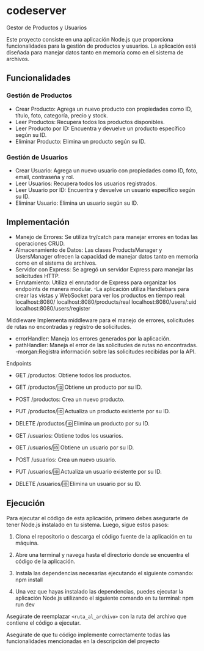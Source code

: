 # codeserver

Gestor de Productos y Usuarios

Este proyecto consiste en una aplicación Node.js que proporciona funcionalidades para la gestión de productos y usuarios. La aplicación está diseñada para manejar datos tanto en memoria como en el sistema de archivos.

## Funcionalidades

### Gestión de Productos

- Crear Producto: Agrega un nuevo producto con propiedades como ID, título, foto, categoría, precio y stock.
- Leer Productos: Recupera todos los productos disponibles.
- Leer Producto por ID: Encuentra y devuelve un producto específico según su ID.
- Eliminar Producto: Elimina un producto según su ID.

### Gestión de Usuarios

- Crear Usuario: Agrega un nuevo usuario con propiedades como ID, foto, email, contraseña y rol.
- Leer Usuarios: Recupera todos los usuarios registrados.
- Leer Usuario por ID: Encuentra y devuelve un usuario específico según su ID.
- Eliminar Usuario: Elimina un usuario según su ID.

## Implementación

- Manejo de Errores: Se utiliza try/catch para manejar errores en todas las operaciones CRUD.
- Almacenamiento de Datos: Las clases ProductsManager y UsersManager ofrecen la capacidad de manejar datos tanto en     memoria como en el sistema de archivos.
- Servidor con Express: Se agregó un servidor Express para manejar las solicitudes HTTP.
- Enrutamiento: Utiliza el enrutador de Express para organizar los endpoints de manera modular.
-La aplicación utiliza Handlebars para crear las vistas y WebSocket para ver los productos en tiempo real:
localhost:8080/ 
localhost:8080/products/real
localhost:8080/users/:uid 
localhost:8080/users/register 

Middleware
Implementa middleware para el manejo de errores, solicitudes de rutas no encontradas y registro de solicitudes.
- errorHandler: Maneja los errores generados por la aplicación.
- pathHandler: Maneja el error de las solicitudes de  rutas no encontradas.
-morgan:Registra información sobre las solicitudes recibidas por la API.

Endpoints

- GET /productos: Obtiene todos los productos.
- GET /productos/:id: Obtiene un producto por su ID.
- POST /productos: Crea un nuevo producto.
- PUT /productos/:id: Actualiza un producto existente por su ID.
- DELETE /productos/:id: Elimina un producto por su ID.

- GET /usuarios: Obtiene todos los usuarios.
- GET /usuarios/:id: Obtiene un usuario por su ID.
- POST /usuarios: Crea un nuevo usuario.
- PUT /usuarios/:id: Actualiza un usuario existente por su ID.
- DELETE /usuarios/:id: Elimina un usuario por su ID.
## Ejecución

Para ejecutar el código de esta aplicación, primero debes asegurarte de tener Node.js instalado en tu sistema. Luego, sigue estos pasos:

1. Clona el repositorio o descarga el código fuente de la aplicación en tu máquina.
2. Abre una terminal y navega hasta el directorio donde se encuentra el código de la aplicación.
3. Instala las dependencias necesarias ejecutando el siguiente comando:
   npm install

4. Una vez que hayas instalado las dependencias, puedes ejecutar la aplicación Node.js utilizando el siguiente comando en tu terminal:
   npm run dev

Asegúrate de reemplazar `<ruta_al_archivo>` con la ruta del archivo que contiene el código a ejecutar.

Asegúrate de que tu código implemente correctamente todas las funcionalidades mencionadas en la descripción del proyecto

